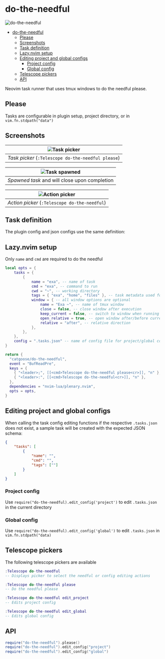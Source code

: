 # do-the-needful

![do-the-needful](https://tinyurl.com/mrxj4483 "do-the-needful")

<!--toc:start-->

- [do-the-needful](#do-the-needful)
  - [Please](#please)
  - [Screenshots](#screenshots)
  - [Task definition](#task-definition)
  - [Lazy.nvim setup](#lazynvim-setup)
  - [Editing project and global configs](#editing-project-and-global-configs)
    - [Project config](#project-config)
    - [Global config](#global-config)
  - [Telescope pickers](#telescope-pickers)
  - [API](#api)
  <!--toc:end-->

Neovim task runner that uses tmux windows to do the needful please.

## Please

Tasks are configurable in plugin setup, project directory, or in
`vim.fn.stdpath("data")`

## Screenshots

| ![Task picker](https://tinyurl.com/bdeerawy "Task picker") |
| :--------------------------------------------------------: |
|     _Task picker_ (`:Telescope do-the-needful please`)     |

| ![Task spawned](https://tinyurl.com/3sftpu67 "Task spawned") |
| :----------------------------------------------------------: |
|        _Spawned task_ and will close upon completion         |

| ![Action picker](https://tinyurl.com/23uh9hv3 "Action picker") |
| :------------------------------------------------------------: |
|         _Action picker_ (`:Telescope do-the-needful`)          |

## Task definition

The plugin config and json configs use the same definition:

## Lazy.nvim setup

Only `name` and `cmd` are required to do the needful

```lua
local opts = {
    tasks = {
        {
            name = "exa", -- name of task
            cmd = "exa", -- command to run
            cwd = "~", -- working directory
            tags = { "exa", "home", "files" }, -- task metadata used for searching
            window = { -- all window options are optional
                name = "Exa ~", -- name of tmux window
                close = false, -- close window after execution
                keep_current = false, -- switch to window when running task
                open_relative = true, -- open window after/before current window
                relative = "after", -- relative direction
            },
        },
    },
    config = ".tasks.json" -- name of config file for project/global config
}

return {
  "catgoose/do-the-needful",
  event = "BufReadPre",
  keys = {
    { "<leader>;", [[<cmd>Telescope do-the-needful please<cr>]], "n" },
    { "<leader>:", [[<cmd>Telescope do-the-needful<cr>]], "n" },
  },
  dependencies = "nvim-lua/plenary.nvim",
  opts = opts,
}
```

## Editing project and global configs

When calling the task config editing functions if the respective
`.tasks.json` does not exist, a sample task will be created with the
expected JSON schema:

```JSON
{
    "tasks": [
        {
            "name": "",
            "cmd": "",
            "tags": [""]
        }
    ]
}
```

### Project config

Use `require("do-the-needful).edit_config('project')` to edit `.tasks.json`
in the current directory

### Global config

Use `require("do-the-needful).edit_config('global')` to edit `.tasks.json`
in `vim.fn.stdpath("data)`

## Telescope pickers

The following telescope pickers are available

```lua
:Telescope do-the-needful
-- Displays picker to select the needful or config editing actions
```

```lua
:Telescope do-the-needful please
-- Do the needful please
```

```lua
:Telescope do-the-needful edit_project
-- Edits project config
```

```lua
:Telescope do-the-needful edit_global
-- Edits global config
```

## API

```lua
require("do-the-needful").please()
require("do-the-needful").edit_config("project")
require("do-the-needful").edit_config("global")
```
